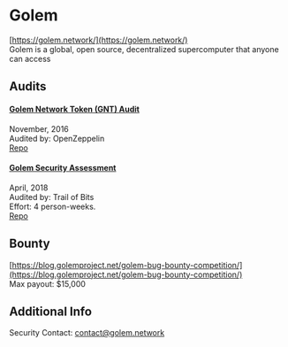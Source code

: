 
# Golem
  
[https://golem.network/](https://golem.network/)<br>
Golem is a global, open source, decentralized supercomputer that anyone can access


## Audits



#### [Golem Network Token (GNT) Audit](https://blog.openzeppelin.com/golem-network-token-gnt-audit-edfa4a45bc32/)

November, 2016<br>
Audited by: OpenZeppelin<br>
[Repo](https://github.com/golemfactory/golem-crowdfunding/tree/50100b27a7c6841ed430a028d100f5d45ba08fb1/contracts)
      


#### [Golem Security Assessment](https://github.com/trailofbits/publications/blob/master/reviews/golem.pdf)

April, 2018<br>
Audited by: Trail of Bits<br>Effort: 4 person-weeks.<br>
[Repo](https://github.com/golemfactory/golem)
      

  

## Bounty

[https://blog.golemproject.net/golem-bug-bounty-competition/](https://blog.golemproject.net/golem-bug-bounty-competition/)<br>
Max payout: $15,000


## Additional Info

Security Contact: contact@golem.network
